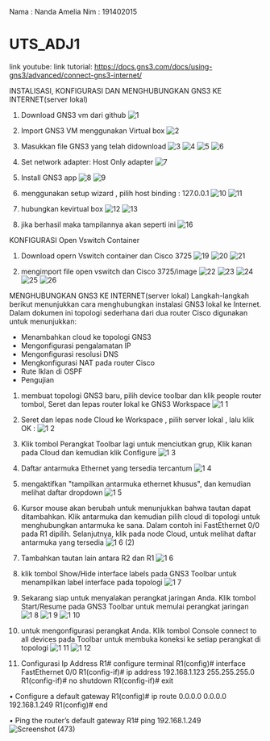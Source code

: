 Nama   : Nanda Amelia
Nim    : 191402015

# UTS_ADJ1
link youtube: 
link tutorial: https://docs.gns3.com/docs/using-gns3/advanced/connect-gns3-internet/ 

INSTALISASI, KONFIGURASI DAN MENGHUBUNGKAN GNS3 KE INTERNET(server lokal)

1.	Download GNS3 vm dari github
![1](https://user-images.githubusercontent.com/66839985/138457969-52dd6add-3528-45c1-824f-3aa4e0b52666.png)

2.  Import GNS3 VM menggunakan Virtual box
![2](https://user-images.githubusercontent.com/66839985/138457972-3293fed4-c73e-4de2-a174-299d4b3b6667.png)

3.	Masukkan file GNS3 yang telah didownload
![3](https://user-images.githubusercontent.com/66839985/138457977-091d8e9f-7271-4e9c-9e9b-4fa12d758fb5.png)
![4](https://user-images.githubusercontent.com/66839985/138457980-259427f1-977d-432e-89d2-325f5a028f11.png)
![5](https://user-images.githubusercontent.com/66839985/138457986-daaa1db8-404c-43a0-8c92-e96d8e724f60.png)
![6](https://user-images.githubusercontent.com/66839985/138458022-bed93dcf-c4bf-4ad5-8475-336121414c6f.png)

4.	Set network adapter: Host Only adapter
![7](https://user-images.githubusercontent.com/66839985/138458041-aaadde0c-6439-4075-8f33-6d33ccc61c61.png)

5.	Install GNS3 app
![8](https://user-images.githubusercontent.com/66839985/138458056-11ec147e-d7da-420d-9ac5-ca7f5833b6a6.png)
![9](https://user-images.githubusercontent.com/66839985/138458068-3104e169-0cab-4f8e-83dd-2a74205603ec.png)

6.	menggunakan setup wizard , pilih host binding : 127.0.0.1
![10](https://user-images.githubusercontent.com/66839985/138458074-34ec564b-5cfc-4a30-8006-06a7060798f5.png)
![11](https://user-images.githubusercontent.com/66839985/138458078-4e511c1b-426a-49b4-9d7c-1e31ec5cc35d.png)

7.	hubungkan kevirtual box
![12](https://user-images.githubusercontent.com/66839985/138458083-e0f4f49a-bab0-4338-8945-e0ddff9050ed.png)
![13](https://user-images.githubusercontent.com/66839985/138458092-fdc639cd-0d80-459e-ae80-404567531a31.png)

8. jika berhasil maka tampilannya akan seperti ini
![16](https://user-images.githubusercontent.com/66839985/138458096-dd20ff8a-e84f-4f64-978d-45ef2d8d76e2.png)


KONFIGURASI Open Vswitch Container
1.	Download opern Vswitch container dan Cisco 3725
![19](https://user-images.githubusercontent.com/66839985/138458102-6aaac37a-576b-4167-b178-0068b5c24ee4.png)
![20](https://user-images.githubusercontent.com/66839985/138458107-a7848bdd-0db7-4977-b449-f0abdc8d7cc8.png)
![21](https://user-images.githubusercontent.com/66839985/138458111-97403453-a0b2-4248-8690-cfe4946c97c1.png)

2. mengimport file open vswitch dan Cisco 3725/image
![22](https://user-images.githubusercontent.com/66839985/138458117-de9ac3f8-e6d0-4406-8ac1-51894e9d8d4e.png)
![23](https://user-images.githubusercontent.com/66839985/138458124-757ad8bb-8f0c-4990-b79c-6b0069f9d7f7.png)
![24](https://user-images.githubusercontent.com/66839985/138458127-47a53c65-0121-4b82-ace3-a3b89d12ae7b.png)
![25](https://user-images.githubusercontent.com/66839985/138458132-d09270b2-632b-4956-a593-59a95dd750d6.png)
![26](https://user-images.githubusercontent.com/66839985/138458134-ff90125d-51d2-4669-8f85-b4d4f5d15988.png)


MENGHUBUNGKAN GNS3 KE INTERNET(server lokal)
Langkah-langkah berikut menunjukkan cara menghubungkan instalasi GNS3 lokal ke Internet. Dalam dokumen ini topologi sederhana dari dua router Cisco digunakan untuk menunjukkan:
- Menambahkan cloud ke topologi GNS3
- Mengonfigurasi pengalamatan IP
-	Mengonfigurasi resolusi DNS
-	Mengkonfigurasi NAT pada router Cisco
-	Rute Iklan di OSPF
-	Pengujian

1.	membuat topologi GNS3 baru, pilih device toolbar dan klik people router tombol, Seret dan lepas router lokal ke GNS3 Workspace
![1 1](https://user-images.githubusercontent.com/66839985/138457886-a241d5ac-9fa4-45d7-8750-893da9c981fe.png)

2. Seret dan lepas node Cloud ke Workspace , pilih server lokal , lalu klik OK :
![1 2](https://user-images.githubusercontent.com/66839985/138457896-ab013927-bdeb-467c-b4ea-356f50752760.png)

3.	Klik tombol Perangkat Toolbar lagi untuk menciutkan grup, Klik kanan pada Cloud dan kemudian klik Configure
![1 3](https://user-images.githubusercontent.com/66839985/138457899-64250c5f-8521-4435-9a2e-f76f24752fbd.png)

4.	Daftar antarmuka Ethernet yang tersedia tercantum
![1 4](https://user-images.githubusercontent.com/66839985/138457908-76068d66-96d0-4680-8036-e841a481b35e.png)

5.	mengaktifkan "tampilkan antarmuka ethernet khusus", dan kemudian melihat daftar dropdown
![1 5](https://user-images.githubusercontent.com/66839985/138457917-e7ea9b7d-72a5-4c7a-9e76-6307533dd12d.png)

6.	Kursor mouse akan berubah untuk menunjukkan bahwa tautan dapat ditambahkan. Klik antarmuka dan kemudian pilih cloud di topologi untuk menghubungkan antarmuka ke sana. Dalam contoh ini FastEthernet 0/0 pada R1 dipilih. Selanjutnya, klik pada node Cloud, untuk melihat daftar antarmuka yang tersedia
![1 6 (2)](https://user-images.githubusercontent.com/66839985/138457921-a66e5d49-cdbd-44da-b14f-c98aef5ad4c6.png)

7. Tambahkan tautan lain antara R2 dan R1
![1 6](https://user-images.githubusercontent.com/66839985/138457927-b1cd676b-58c7-47ca-b3c9-4098fe992899.png)

8.	klik tombol Show/Hide interface labels pada GNS3 Toolbar untuk menampilkan label interface pada topologi
![1 7](https://user-images.githubusercontent.com/66839985/138457936-d21ea7c0-109e-467a-b643-f938bcf722ff.png)

9.	Sekarang siap untuk menyalakan perangkat jaringan Anda. Klik tombol Start/Resume pada GNS3 Toolbar untuk memulai perangkat jaringan 
![1 8](https://user-images.githubusercontent.com/66839985/138457940-73da8094-8e5c-46d5-9a3e-1ec350455eb0.png)
![1 9](https://user-images.githubusercontent.com/66839985/138457943-a530d47d-f052-4f90-882f-edcc442ccaa7.png)
![1 10](https://user-images.githubusercontent.com/66839985/138457947-608720a4-8096-4262-96b7-5d312ca15941.png)

10.	untuk mengonfigurasi perangkat Anda. Klik tombol Console connect to all devices pada Toolbar untuk membuka koneksi ke setiap perangkat di topologi
![1 11](https://user-images.githubusercontent.com/66839985/138457954-e2f11628-8de2-4f3f-a07c-6e8f72f381fa.png)
![1 12](https://user-images.githubusercontent.com/66839985/138457963-8a937cfa-5f25-4eee-b64e-11879d218855.png)

11.	Configurasi Ip Address
R1# configure terminal
R1(config)# interface FastEthernet 0/0
R1(config-if)# ip address 192.168.1.123 255.255.255.0
R1(config-if)# no shutdown
R1(config-if)# exit

•	Configure a default gateway
R1(config)# ip route 0.0.0.0 0.0.0.0 192.168.1.249
R1(config)# end

•	Ping the router’s default gateway
R1# ping 192.168.1.249
![Screenshot (473)](https://user-images.githubusercontent.com/66839985/138457829-e6213d22-f813-44e5-ae0c-64c644b14249.png)
